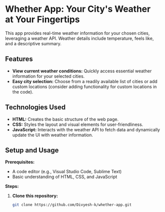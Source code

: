 # Whether App: Your City's Weather at Your Fingertips

This app provides real-time weather information for your chosen cities, leveraging a weather API. Weather details include temperature, feels like, and a descriptive summary.

## Features

* **View current weather conditions:** Quickly access essential weather information for your selected cities.
* **Easy city selection:** Choose from a readily available list of cities or add custom locations (consider adding functionality for custom locations in the code).

## Technologies Used

* **HTML:** Creates the basic structure of the web page.
* **CSS:** Styles the layout and visual elements for user-friendliness.
* **JavaScript:** Interacts with the weather API to fetch data and dynamically update the UI with weather information.

## Setup and Usage

**Prerequisites:**

* A code editor (e.g., Visual Studio Code, Sublime Text)
* Basic understanding of HTML, CSS, and JavaScript

**Steps:**

1. **Clone this repository:**

   ```bash
   git clone https://github.com/Divyesh-k/whether-app.git
